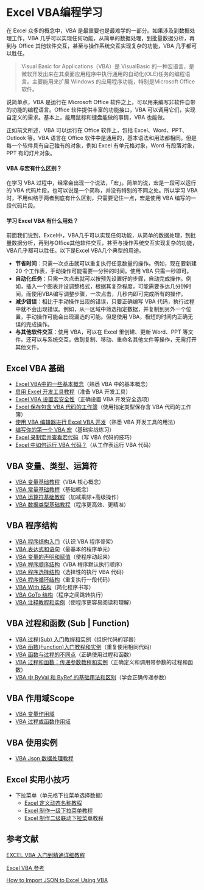 # Excel VBA编程学习

在 Excel 众多的概念中，VBA 是最重要也是最难学的一部分。如果涉及到数据处理工作，VBA 几乎可以实现任何功能，从简单的数据处理，到批量数据分析，再到与 Office 其他软件交互，甚至与操作系统交互实现复杂的功能，VBA 几乎都可以胜任。


> Visual Basic for Applications（VBA）是 VisualBasic 的一种宏语言，是微软开发出来在其桌面应用程序中执行通用的自动化(OLE)任务的编程语言。主要能用来扩展 Windows 的应用程序功能，特别是Microsoft Office软件。

说简单点，VBA 是运行在 Microsoft Office 软件之上，可以用来编写非软件自带的功能的编程语言。Office 软件提供丰富的功能接口，VBA 可以调用它们，实现自定义的需求。基本上，能用鼠标和键盘能做的事情，VBA 也能做。

正如前文所述，VBA 可以运行在 Office 软件上，包括 Excel、Word、PPT、Outlook 等。VBA 语言在 Office 软件中是通用的，基本语法和用法都相同。但是每一个软件具有自己独有的对象，例如 Excel 有单元格对象，Word 有段落对象，PPT 有幻灯片对象。

#### **VBA 与宏有什么区别？**

在学习 VBA 过程中，经常会出现一个说法，「宏」。简单的说，宏是一段可以运行的 VBA 代码片段，也可以说是一个简称，并没有特别的不同之处。所以学习 VBA 时，不用纠结于两者到底有什么区别，只需要记住一点，宏是使用 VBA 编写的一段代码片段。

#### **学习 Excel VBA 有什么用处？**

前面我们说到，Excel中，VBA几乎可以实现任何功能，从简单的数据处理，到批量数据分析，再到与Office其他软件交互，甚至与操作系统交互实现复杂的功能，VBA几乎都可以胜任。以下是Excel VBA几个典型的用途。

* **节省时间**：只需一次点击就可以重复执行任意数量的操作。例如，现在要新建 20 个工作表，手动操作可能需要一分钟的时间。使用 VBA 只需一秒即可。
* **自动化任务**：只需一次点击就可以按预先设置好的步骤，自动完成操作。例如，插入一个图表并设调整格式，根据其复杂程度，可能需要多达几分钟时间。而使用VBA编写调整步骤，一次点击，几秒内即可完成所有的操作。
* **减少错误**：相比于手动操作出现的错误，只要正确编写 VBA 代码，执行过程中就不会出现错误。例如，从一区域中筛选指定数据，并复制到另外一个位置，手动操作可能会出现漏选的可能。但是使用 VBA，极短的时间内正确无误的完成操作。
* **与其他软件交互**：使用 VBA，可以在 Excel 里创建、更新 Word、PPT 等文件。还可以与系统交互，做到复制、移动、重命名其他文件等操作，无需打开其他文件。

## Excel VBA 基础

* [Excel VBA中的一些基本概念](./docs/basic/basicConcepts.md)（熟悉 VBA 中的基本概念）
* [启用 Excel 开发工具教程](./docs/basic/enableExcelDevTool.md)（准备 VBA 开发工具）
* [Excel VBA 设置宏安全性](./docs/basic/setMacroSecurity.md)（正确设置 VBA 开发安全选项）
* [Excel 保存包含 VBA 代码的工作簿](./docs/basic/saveWorkbookContainVBACode.md)（使用指定类型保存含 VBA 代码的工作簿）
* [使用 VBA 编辑器进行 Excel VBA 开发](./docs/basic/excelVBADevelopmentUsingVBAEditor.md)（熟悉 VBA 开发工具的用法）
* [编写你的第一个 VBA 宏](./docs/basic/writeFirstVBAMacro.md)（基础实战练习）
* [Excel 录制宏并查看宏代码](./docs/basic/recordMacroAndViewMacroCode.md)（写 VBA 代码的技巧）
* [Excel 中如何运行 VBA 代码？](./docs/basic/runVBACodeInExcel.md)（从工作表运行 VBA 代码）

## VBA 变量、类型、运算符

* [VBA 变量基础教程](./docs/variablesTypesOperators/variables.md)（VBA 核心概念）
* [VBA 常量基础教程](./docs/variablesTypesOperators/constant.md)（基础概念）
* [VBA 运算符基础教程](./docs/variablesTypesOperators/operators.md)（加减乘除+高级操作）
* [VBA 数据类型基础教程](./docs/variablesTypesOperators/types.md)（程序更高效、更精准）

## VBA 程序结构

* [VBA 程序结构入门](./docs/programStructure/introduction.md)（认识 VBA 程序骨架）
* [VBA 表达式和语句](docs/programStructure/expressionsAndStatements.md)（最基本的程序单元）
* [VBA 变量的声明和赋值](./docs/programStructure/variableDeclarationAndAssignment.md)（使程序动起来）
* [VBA 程序顺序结构](./docs/programStructure/sequenceStructure.md)（VBA 程序默认执行顺序）
* [VBA 程序选择结构](./docs/programStructure/selectStructure.md)（选择性的执行 VBA 代码）
* [VBA 程序循环结构](./docs/programStructure/cyclicStructure.md)（重复执行一段代码）
* [VBA With 结构](./docs/programStructure/withStructure.md)（简化程序书写）
* [VBA GoTo 结构](./docs/programStructure/gotoStructure.md)（程序之间跳转执行）
* [VBA 注释教程和实例](./docs/programStructure/annotateTutorialsAndExamples.md)（使程序更容易阅读和理解）

## VBA 过程和函数 (Sub | Function)

* [VBA 过程(Sub) 入门教程和实例](./docs/subAndFunc/subIntroductionTutorialAndExamples.md)（组织代码的容器）
* [VBA 函数(Function)入门教程和实例](./docs/subAndFunc/funcIntroductionTutorialAndExamples.md)（重复使用相同代码）
* [VBA 函数与过程的不同点](./docs/subAndFunc/diffBetweenFuncAndSub.md)（正确使用过程和函数）
* [VBA 过程和函数：传递参数教程和实例](./docs/subAndFunc/passingParamsTutorialsAndExamples.md)（正确定义和调用带参数的过程和函数）
* [VBA 中 ByVal 和 ByRef 的基础用法和区别](./docs/subAndFunc/basicUsageAndDiffBetweenByValAndByRef.md)（学会正确传递参数）

## VBA 作用域Scope

* [VBA 变量作用域](./docs/scope/variableScope.md)
* [VBA 过程或函数作用域](./docs/scope/subOrFuncScope.md)

## VBA 使用实例

* [VBA Json 数据处理教程](./docs/json/useJsonTutorial.md)

## Excel 实用小技巧

* 下拉菜单（单元格下拉菜单选择数据）
  * [Excel 定义动态名称教程](./docs/practicalTips/dropDownMenu/defineDynamicNameTutorial.md)
  * [Excel 制作一级下拉菜单教程](./docs/practicalTips/dropDownMenu/makeDropDownMenuTutorial.md)
  * [Excel 制作二级联动下拉菜单教程](./docs/practicalTips/dropDownMenu/makingSecondLevelPullDownMenuTutorial.md)

## 参考文献

[EXCEL VBA 入门到精通详细教程](https://www.lanrenexcel.com/excel-vba-tutorial/)

[Excel VBA 参考](https://docs.microsoft.com/zh-cn/office/vba/api/overview/excel)

[How to Import JSON to Excel Using VBA](http://excelerator.solutions/2017/08/16/import-json-to-excel-using-vba/)